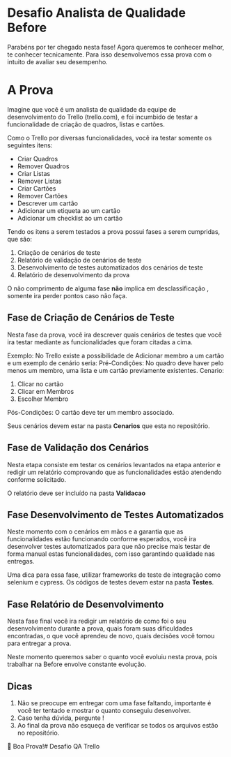 # Desafio Analista de Qualidade Before

Parabéns por ter chegado nesta fase!
Agora queremos te conhecer melhor, te conhecer tecnicamente. Para isso desenvolvemos essa prova com o intuito de avaliar seu desempenho.

# A Prova

Imagine que você é um analista de qualidade da equipe de desenvolvimento do Trello (trello.com), e foi incumbido de testar a funcionalidade de criação de quadros, listas e cartões.

Como o Trello por diversas funcionalidades, você ira testar somente os seguintes itens:

 - Criar Quadros
 - Remover Quadros
 - Criar Listas
 - Remover Listas
 - Criar Cartões
 - Remover Cartões
 - Descrever um cartão
 - Adicionar um etiqueta ao um cartão
 - Adicionar um checklist ao um cartão

Tendo os itens a serem testados a prova possui fases a serem cumpridas, que são:

 1. Criação de cenários de teste
 2. Relatório de validação de cenários de teste
 3. Desenvolvimento de testes automatizados dos cenários de teste
 4. Relatório de desenvolvimento da prova

O não comprimento de alguma fase **não** implica em desclassificação , somente ira perder pontos caso não faça.

## Fase de Criação de Cenários de Teste

Nesta fase da prova, você ira descrever quais cenários de testes que você ira testar mediante as funcionalidades que foram citadas a cima.

Exemplo: 
No Trello existe a possibilidade de Adicionar membro a um cartão e um exemplo de cenário seria: 
	Pré-Condições: No quadro deve haver pelo menos um membro, uma lista e um cartão previamente existentes.
	Cenario: 
 1. Clicar no cartão
 2. Clicar em Membros
 3. Escolher Membro
 
 Pós-Condições: O cartão deve ter um membro associado.

Seus cenários devem estar na pasta **Cenarios** que esta no repositório.

## Fase de Validação dos Cenários

Nesta etapa consiste em testar os cenários levantados na etapa anterior e redigir um relatório comprovando que as funcionalidades estão atendendo conforme solicitado.

O relatório deve ser incluído na pasta **Validacao**

## Fase Desenvolvimento de Testes Automatizados

Neste momento com o cenários em mãos e a garantia que as funcionalidades estão funcionando conforme esperados, você ira desenvolver testes automatizados para que não precise mais testar de forma manual estas funcionalidades, com isso garantindo qualidade nas entregas.

Uma dica para essa fase, utilizar frameworks de teste de integração como selenium e cypress.
Os códigos de testes devem estar na pasta **Testes**.

## Fase Relatório de Desenvolvimento

Nesta fase final você ira redigir um relatório de como foi o seu desenvolvimento durante a prova, quais foram suas dificuldades encontradas, o que você aprendeu de novo, quais decisões você tomou para entregar a prova.

Neste momento queremos saber o quanto você evoluiu nesta prova, pois trabalhar na Before envolve constante evolução.

## Dicas

 1. Não se preocupe em entregar com uma fase faltando, importante é você ter tentado e mostrar o quanto conseguiu desenvolver.
 2. Caso tenha dúvida, pergunte !
 3. Ao final da prova não esqueça de verificar se todos os arquivos estão no repositório.

👊 Boa Prova!# Desafio QA Trello
